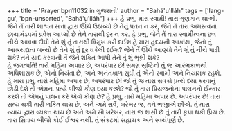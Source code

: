 +++
title = 'Prayer bpn11032 in ગુજરાતી'
author = "Bahá'u'lláh"
tags = ['lang-gu', 'bpn-unsorted', "Bahá'u'lláh"]
+++
હે પ્રભુ, મારા સ્વામી! તારા ગુણગાન થાઓ. જેને તેં તારી શાશ્વત સત્તા દ્વારા ઊંચે ઉઠાવ્યો છે તેનું પતન ન કર, જેને તેં તારા અમરત્વના છાયામંડપમાં પ્રવેશ આપ્યો છે તેને  તારાથી દૂર ન કર. હે પ્રભુ, જેને તેં તારા સ્વામીત્વના છત્ર નીચે આવવા દીઘો તેને શું તું તારાથી વિમુખ કરી દઈશ હે મારા હૃદયની આકાંક્ષા, જેનો તું આશ્રયદાતા બન્યો છે તેને શું તું દૂર ઘકેલી દઈશ? જેને તેં ઊંચે આણ્યો તેને શું તું નીચે પાડી શકે? તને યાદ કરવાની તેં જેને શકિત આપી તેને તું શું ભૂલી શકે?  
હે જગત્પતિ! તારો મહિમા અપાાર છે, અપરંપાર છે! સમગ્ર સૃષ્ટિનો તું જ આરંભકાળથી અઘિશાસક છે, એનો નિયંતા છે, અને અનંતકાળ સુઘી તું એનો સ્વામી અને નિયામક રહશે. હે મારા પ્રભુ, તારો મહિમા અપાર છે, અપરંપાર છે! જો તું જ તારા સવકો પ્રત્યે દયા કરવાનું છોડી દેશે તો એમના પ્રત્યે બીજો કોણ દયા કરશે? જો તું તારા પ્રિયજનોના પાલનનો ઈન્કાર કરશે તો એમનું પાલન કરે એવો કોણ છે? 
 હે પ્રભુ, તારો મહિમા અપાર છે. અપરંપાર છે! તારા સત્ય થકી તારી ભકિત થાય છે, અને અમે સર્વે, ખરેખર જ, તને ભજીએ છીએ. તું તારા ન્યાય દ્વારા વ્યકત થાય છે અને અમે સૌ ખરેખર, તારા જ ક્ષાસી છે તું તારી કૃપા થકી પ્રિય છે. તારા સિવાય બીજો કોઈ ઈશ્વર નથી. તું સંકટમાં સહાયક અને સ્વયંપૂર્ણ છે.
